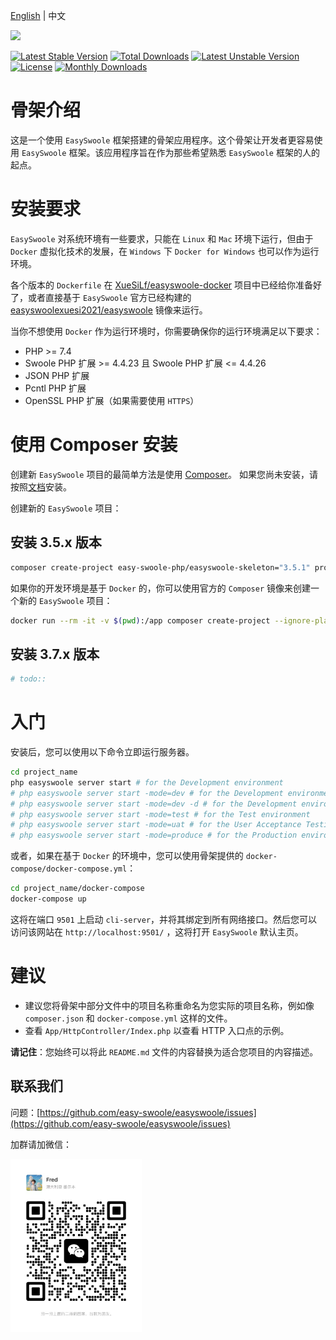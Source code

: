 [English](./README.md) | 中文

![](easyswoole.png)

[![Latest Stable Version](https://poser.pugx.org/easy-swoole-php/easyswoole-skeleton/v/stable)](https://packagist.org/packages/easy-swoole-php/easyswoole-skeleton)
[![Total Downloads](https://poser.pugx.org/easy-swoole-php/easyswoole-skeleton/downloads)](https://packagist.org/packages/easy-swoole-php/easyswoole-skeleton)
[![Latest Unstable Version](https://poser.pugx.org/easy-swoole-php/easyswoole-skeleton/v/unstable)](https://packagist.org/packages/easy-swoole-php/easyswoole-skeleton)
[![License](https://poser.pugx.org/easy-swoole-php/easyswoole-skeleton/license)](https://packagist.org/packages/easy-swoole-php/easyswoole-skeleton)
[![Monthly Downloads](https://poser.pugx.org/easy-swoole-php/easyswoole-skeleton/d/monthly)](https://packagist.org/packages/easy-swoole-php/easyswoole-skeleton)

# 骨架介绍

这是一个使用 `EasySwoole` 框架搭建的骨架应用程序。这个骨架让开发者更容易使用 `EasySwoole` 框架。该应用程序旨在作为那些希望熟悉 `EasySwoole` 框架的人的起点。

# 安装要求

`EasySwoole` 对系统环境有一些要求，只能在 `Linux` 和 `Mac` 环境下运行，但由于 `Docker` 虚拟化技术的发展，在 `Windows` 下 `Docker for Windows` 也可以作为运行环境。

各个版本的 `Dockerfile` 在 [XueSiLf/easyswoole-docker](https://github.com/XueSiLf/easyswoole-docker) 项目中已经给你准备好了，或者直接基于 `EasySwoole` 官方已经构建的 [easyswoolexuesi2021/easyswoole](https://hub.docker.com/repository/docker/easyswoolexuesi2021/easyswoole) 镜像来运行。

当你不想使用 `Docker` 作为运行环境时，你需要确保你的运行环境满足以下要求：

- PHP >= 7.4
- Swoole PHP 扩展 >= 4.4.23 且 Swoole PHP 扩展 <= 4.4.26
- JSON PHP 扩展
- Pcntl PHP 扩展
- OpenSSL PHP 扩展（如果需要使用 `HTTPS`）

# 使用 Composer 安装

创建新 `EasySwoole` 项目的最简单方法是使用 [Composer](https://getcomposer.org/)。 如果您尚未安装，请按照[文档](https://getcomposer.org/download/)安装。

创建新的 `EasySwoole` 项目：

## 安装 3.5.x 版本

```bash
composer create-project easy-swoole-php/easyswoole-skeleton="3.5.1" project_name
```

如果你的开发环境是基于 `Docker` 的，你可以使用官方的 `Composer` 镜像来创建一个新的 `EasySwoole` 项目：

```bash
docker run --rm -it -v $(pwd):/app composer create-project --ignore-platform-reqs easy-swoole-php/easyswoole-skeleton="3.5.1" project_name
```

## 安装 3.7.x 版本

```bash
# todo::
```

# 入门

安装后，您可以使用以下命令立即运行服务器。

```bash
cd project_name
php easyswoole server start # for the Development environment
# php easyswoole server start -mode=dev # for the Development environment
# php easyswoole server start -mode=dev -d # for the Development environment with daemonize
# php easyswoole server start -mode=test # for the Test environment
# php easyswoole server start -mode=uat # for the User Acceptance Testing environment
# php easyswoole server start -mode=produce # for the Production environment
```

或者，如果在基于 `Docker` 的环境中，您可以使用骨架提供的 `docker-compose/docker-compose.yml`：

```bash
cd project_name/docker-compose
docker-compose up
```

这将在端口 `9501` 上启动 `cli-server`，并将其绑定到所有网络接口。然后您可以访问该网站在 `http://localhost:9501/` ，这将打开 `EasySwoole` 默认主页。

# 建议

- 建议您将骨架中部分文件中的项目名称重命名为您实际的项目名称，例如像 `composer.json` 和 `docker-compose.yml` 这样的文件。
- 查看 `App/HttpController/Index.php` 以查看 HTTP 入口点的示例。

**请记住**：您始终可以将此 `README.md` 文件的内容替换为适合您项目的内容描述。

## 联系我们

问题：[https://github.com/easy-swoole/easyswoole/issues](https://github.com/easy-swoole/easyswoole/issues)

加群请加微信：

<img src="https://raw.githubusercontent.com/easy-swoole-php/easyswoole-skeleton/main/contactus.jpg" width="210">
